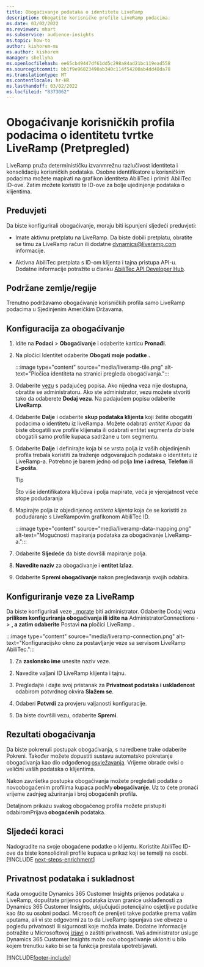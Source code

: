 ```yaml
---
title: Obogaćivanje podataka o identitetu LiveRamp
description: Obogatite korisničke profile LiveRamp podacima.
ms.date: 03/02/2022
ms.reviewer: mhart
ms.subservice: audience-insights
ms.topic: how-to
author: kishorem-ms
ms.author: kishorem
manager: shellyha
ms.openlocfilehash: ee65cb49447df61dd5c298a84ad21bc119ead558
ms.sourcegitcommit: bb1f9e96023490ab340c114f54200ab4dd48da78
ms.translationtype: MT
ms.contentlocale: hr-HR
ms.lasthandoff: 03/02/2022
ms.locfileid: "8373062"
---
```

# <a name="enrich-customer-profiles-with-identity-data-from-liveramp-preview"></a>Obogaćivanje korisničkih profila podacima o identitetu tvrtke LiveRamp (Pretpregled) 

LiveRamp pruža determinističku izvanmrežnu razlučivost identiteta i konsolidaciju korisničkih podataka. Osobne identifikatore u korisničkim podacima možete mapirati na grafikon identiteta AbiliTec i primiti AbiliTec ID-ove. Zatim možete koristiti te ID-ove za bolje ujedinjenje podataka o klijentima. 

## <a name="prerequisites"></a>Preduvjeti 

Da biste konfigurirali obogaćivanje, moraju biti ispunjeni sljedeći preduvjeti: 

- Imate aktivnu pretplatu na LiveRamp. Da biste dobili pretplatu, obratite se timu za LiveRamp račun ili dodatne [dynamics@liveramp.com](mailto:dynamics@liveramp.com) informacije.   

- Aktivna AbiliTec pretplata s ID-om klijenta i tajna pristupa API-u. Dodatne informacije potražite u članku [AbiliTec API Developer Hub](https://developers.liveramp.com/abilitec-api/). 

## <a name="supported-countriesregions"></a>Podržane zemlje/regije 

Trenutno podržavamo obogaćivanje korisničkih profila samo LiveRamp podacima u Sjedinjenim Američkim Državama. 

## <a name="configure-the-enrichment"></a>Konfiguracija za obogaćivanje 

1. Idite na **Podaci** > **Obogaćivanje** i odaberite karticu **Pronađi**. 

1. Na pločici Identitet odaberite **Obogati moje podatke** **.** 

   :::image type="content" source="media/liveramp-tile.png" alt-text="Pločica identiteta na stranici pregleda obogaćivanja.":::

1. Odaberite [vezu](connections.md) s padajućeg popisa. Ako nijedna veza nije dostupna, obratite se administratoru. Ako ste administrator, vezu možete stvoriti tako da odaberete **Dodaj vezu**. Na padajućem popisu odaberite **LiveRamp**. 

1. Odaberite **Dalje** i odaberite **skup podataka klijenta** koji želite obogatiti podacima o identitetu iz liveRampa. Možete odabrati *entitet Kupac* da biste obogatili sve profile klijenata ili odabrati entitet segmenta *da* biste obogatili samo profile kupaca sadržane u tom segmentu. 

1. Odaberite **Dalje** i definirajte koja bi se vrsta polja iz vaših objedinjenih profila trebala koristiti za traženje odgovarajućih podataka o identitetu iz LiveRamp-a. Potrebno je barem jedno od polja **Ime i adresa**, **Telefon** ili **E-pošta**. 

   > [!TIP]
   > Što više identifikatora ključeva i polja mapirate, veća je vjerojatnost veće stope podudaranja 

1. Mapirajte polja iz objedinjenog *entiteta klijenta* koja će se koristiti za podudaranje s LiveRampovim grafikonom AbiliTec ID. 

   :::image type="content" source="media/liveramp-data-mapping.png" alt-text="Mogućnosti mapiranja podataka za obogaćivanje LiveRamp-a.":::

1. Odaberite **Sljedeće** da biste dovršili mapiranje polja. 

1. **Navedite naziv** za obogaćivanje i **entitet Izlaz**. 

1. Odaberite **Spremi obogaćivanje** nakon pregledavanja svojih odabira. 

## <a name="configure-the-connection-for-liveramp"></a>Konfiguriranje veze za LiveRamp 

Da biste konfigurirali veze [, morate](connections.md) biti administrator. Odaberite Dodaj vezu **prilikom konfiguriranja obogaćivanja ili idite na** AdministratorConnections **·** > **, a zatim odaberite** Postavi **na** pločici LiveRamp **.** 

:::image type="content" source="media/liveramp-connection.png" alt-text="Konfiguracijsko okno za postavljanje veze sa servisom LiveRamp AbiliTec.":::

1. Za **zaslonsko ime** unesite naziv veze. 

1. Navedite valjani ID LiveRamp klijenta i tajnu. 

1. Pregledajte i dajte svoj pristanak za **Privatnost podataka i usklađenost** odabirom potvrdnog okvira **Slažem se**. 

1. Odaberi **Potvrdi** za provjeru valjanosti konfiguracije. 

1. Da biste dovršili vezu, odaberite **Spremi**. 

## <a name="enrichment-results"></a>Rezultati obogaćivanja 

Da biste pokrenuli postupak obogaćivanja, s naredbene trake odaberite Pokreni. Također možete dopustiti sustavu automatsko pokretanje obogaćivanja kao dio odgođenog [osvježavanja](system.md#schedule-tab). Vrijeme obrade ovisi o veličini vaših podataka o klijentima. 

Nakon završetka postupka obogaćivanja možete pregledati podatke o novoobogaćenim profilima kupaca podMy **obogaćivanje**. Uz to ćete pronaći vrijeme zadnjeg ažuriranja i broj obogaćenih profila. 

Detaljnom prikazu svakog obogaćenog profila možete pristupiti odabiromPrijava **obogaćenih** podataka. 

## <a name="next-steps"></a>Sljedeći koraci

Nadogradite na svoje obogaćene podatke o klijentu. Koristite AbiliTec ID-ove da biste konsolidirali profile kupaca u prikaz koji se temelji na osobi. 
[!INCLUDE [next-steps-enrichment](../includes/next-steps-enrichment.md)]

## <a name="data-privacy-and-compliance"></a>Privatnost podataka i sukladnost 

Kada omogućite Dynamics 365 Customer Insights prijenos podataka u LiveRamp, dopuštate prijenos podataka izvan granice usklađenosti za Dynamics 365 Customer Insights, uključujući potencijalno osjetljive podatke kao što su osobni podaci. Microsoft će prenijeti takve podatke prema vašim uputama, ali vi ste odgovorni za to da LiveRamp ispunjava sve obveze u pogledu privatnosti ili sigurnosti koje možda imate. Dodatne informacije potražite u Microsoftovoj [izjavi](https://go.microsoft.com/fwlink/?linkid=396732) o zaštiti privatnosti. Vaš administrator usluge Dynamics 365 Customer Insights može ovo obogaćivanje ukloniti u bilo kojem trenutku kako bi se ta funkcija prestala upotrebljavati. 


[!INCLUDE[footer-include](../includes/footer-banner.md)]
